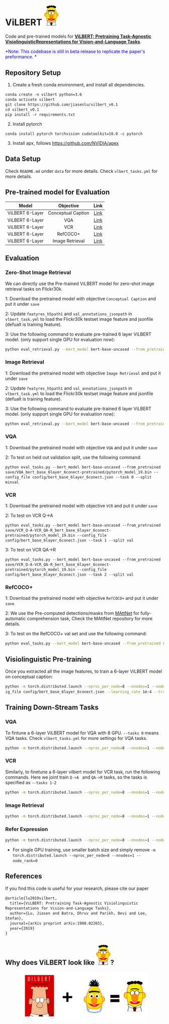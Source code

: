 # ViLBERT <img src="fig/vilbert_trim.png" width="45">

Code and pre-trained models for **[ViLBERT: Pretraining Task-Agnostic VisiolinguisticRepresentations for Vision-and-Language Tasks](https://arxiv.org/abs/1908.02265)**.

<span style="color:blue"> *Note: This codebase is still in beta release to replicate the paper's preformance. * </span>

## Repository Setup

1. Create a fresh conda environment, and install all dependencies.

```text
conda create -n vilbert python=3.6
conda activate vilbert
git clone https://github.com/jiasenlu/vilbert_v0.1
cd vilbert_v0.1
pip install -r requirements.txt
```

2. Install pytorch
```
conda install pytorch torchvision cudatoolkit=10.0 -c pytorch
```

3. Install apx, follows https://github.com/NVIDIA/apex
## Data Setup

Check `README.md` under `data` for more details.  Check  `vlbert_tasks.yml` for more details. 


## Pre-trained model for Evaluation

| Model | Objective | Link |
|:-------:|:------:|:------:|
|ViLBERT 6-Layer| Conceptual Caption |[Link]()|
|ViLBERT 6-Layer| VQA |[Link]()|
|ViLBERT 6-Layer| VCR |[Link]()|
|ViLBERT 6-Layer| RefCOCO+ |[Link]()|
|ViLBERT 6-Layer| Image Retrieval |[Link]()|

## Evaluation

### Zero-Shot Image Retrieval

We can directly use the Pre-trained ViLBERT model for zero-shot image retrieval tasks on Flickr30k. 

1: Download the pretrained model with objective `Conceptual Caption` and put it under `save`

2: Update `featyres_h5path1` and `val_annotations_jsonpath` in  `vlbert_task.yml` to load the Flickr30k testset image feature and jsonfile (defualt is training feature). 

3: Use the following command to evaluate pre-trained 6 layer ViLBERT model. (only support single GPU for evaluation now):

```bash
python eval_retrieval.py --bert_model bert-base-uncased --from_pretrained save/bert_base_6_layer_6_connect/pytorch_model_9.bin --config_file config/bert_base_6layer_6conect.json --task 3 --split test --batch_size 1 --zero_shot
```

### Image Retrieval

1: Download the pretrained model with objective `Image Retrieval` and put it under `save`

2: Update `featyres_h5path1` and `val_annotations_jsonpath` in  `vlbert_task.yml` to load the Flickr30k testset image feature and jsonfile (defualt is training feature). 

3: Use the following command to evaluate pre-trained 6 layer ViLBERT model. (only support single GPU for evaluation now):

```bash
python eval_retrieval.py --bert_model bert-base-uncased --from_pretrained save/RetrievalFlickr30k_bert_base_6layer_6conect-pretrained/pytorch_model_19.bin --config_file config/bert_base_6layer_6conect.json --task 3 --split test --batch_size 1
```

### VQA

1: Download the pretrained model with objective `VQA` and put it under `save`

2: To test on held out validation split, use the following command: 

```
python eval_tasks.py --bert_model bert-base-uncased --from_pretrained save/VQA_bert_base_6layer_6conect-pretrained/pytorch_model_19.bin --config_file config/bert_base_6layer_6conect.json --task 0 --split minval
```

### VCR

1: Download the pretrained model with objective `VCR` and put it under `save`

2: To test on VCR Q->A

```
python eval_tasks.py --bert_model bert-base-uncased --from_pretrained save/VCR_Q-A-VCR_QA-R_bert_base_6layer_6conect-pretrained/pytorch_model_19.bin --config_file config/bert_base_6layer_6conect.json --task 1 --split val
```

3: To test on VCR QA->R

```
python eval_tasks.py --bert_model bert-base-uncased --from_pretrained save/VCR_Q-A-VCR_QA-R_bert_base_6layer_6conect-pretrained/pytorch_model_19.bin --config_file config/bert_base_6layer_6conect.json --task 2 --split val
```

### RefCOCO+

1: Download the pretrained model with objective `RefCOCO+` and put it under `save`

2: We use the Pre-computed detections/masks from [MAttNet](https://github.com/lichengunc/MAttNet) for fully-automatic comprehension task, Check the MAttNet repository for more details. 

3: To test on the RefCOCO+ val set and use the following command:

```bash
python eval_tasks.py --bert_model bert-base-uncased --from_pretrained save/refcoco+_bert_base_6layer_6conect-pretrained/pytorch_model_19.bin --config_file config/bert_base_6layer_6conect.json --task 4
```

## Visiolinguistic Pre-training

Once you extracted all the image features, to train a 6-layer ViLBERT model on conceptual caption:

```bash
python -m torch.distributed.launch --nproc_per_node=8 --nnodes=1 --node_rank=0 train_concap.py --from_pretrained bert-base-uncased --bert_model bert-base-uncased --conf
ig_file config/bert_base_6layer_6conect.json --learning_rate 1e-4 --train_batch_size 512 --save_name pretrained
```

## Training Down-Stream Tasks

### VQA 

To fintune a 6-layer ViLBERT model for VQA with 8 GPU. `--tasks 0` means VQA tasks. Check `vlbert_tasks.yml` for more settings for VQA tasks.  

```bash
python -m torch.distributed.launch --nproc_per_node=8 --nnodes=1 --node_rank=0 train_tasks.py --bert_model bert-base-uncased --from_pretrained save/bert_base_6_layer_6_connect_freeze_0/pytorch_model_8.bin  --config_file config/bert_base_6layer_6conect.json  --learning_rate 4e-5 --num_workers 16 --tasks 0 --save_name pretrained
```

### VCR

Similarly, to finetune a 6-layer vilbert model for VCR task, run the following commands. Here we joint train `Q->A ` and `QA->R` tasks, so the tasks is specified as `--tasks 1-2`

```bash
python -m torch.distributed.launch --nproc_per_node=8 --nnodes=1 --node_rank=0 train_tasks.py --bert_model bert-base-uncased --from_pretrained save/bert_base_6_layer_6_connect_freeze_0/pytorch_model_8.bin  --config_file config/bert_base_6layer_6conect.json  --learning_rate 2e-5 --num_workers 16 --tasks 1-2 --save_name pretrained
```

### Image Retrieval

```bash
python -m torch.distributed.launch --nproc_per_node=8 --nnodes=1 --node_rank=0 train_tasks.py --bert_model bert-base-uncased --from_pretrained save/bert_base_6_layer_6_connect_freeze_0/pytorch_model_8.bin  --config_file config/bert_base_6layer_6conect.json  --learning_rate 4e-5 --num_workers 9 --tasks 3 --save_name pretrained
```

### Refer Expression

```bash
python -m torch.distributed.launch --nproc_per_node=8 --nnodes=1 --node_rank=0 train_tasks.py --bert_model bert-base-uncased --from_pretrained save/bert_base_6_layer_6_connect_freeze_0/pytorch_model_8.bin  --config_file config/bert_base_6layer_6conect.json  --learning_rate 4e-5 --num_workers 16 --tasks 4 --save_name pretrained
```

- For single GPU training, use smaller batch size and simply remove ` -m torch.distributed.launch --nproc_per_node=8 --nnodes=1 --node_rank=0 ` 

## References

If you find this code is useful for your research, please cite our paper

```
@article{lu2019vilbert,
  title={ViLBERT: Pretraining Task-Agnostic Visiolinguistic Representations for Vision-and-Language Tasks},
  author={Lu, Jiasen and Batra, Dhruv and Parikh, Devi and Lee, Stefan},
  journal={arXiv preprint arXiv:1908.02265},
  year={2019}
}
```



## Why does ViLBERT look like <img src="fig/vilbert_trim.png" width="45">? 

<p align="center">
<img src="fig/vilbert.png" width="400" >
</p>
